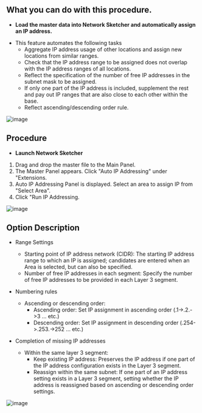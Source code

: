 ## What you can do with this procedure.
* **Load the master data into Network Sketcher and automatically assign an IP address.**
- This feature automates the following tasks
  - Aggregate IP address usage of other locations and assign new locations from similar ranges.
  - Check that the IP address range to be assigned does not overlap with the IP address ranges of all locations.
  - Reflect the specification of the number of free IP addresses in the subnet mask to be assigned.
  - If only one part of the IP address is included, supplement the rest and pay out IP ranges that are also close to each other within the base.
  - Reflect ascending/descending order rule.

![image](https://github.com/cisco-open/network-sketcher/assets/13013736/52e32d40-76cc-4a54-b1d1-545cc8c4c780)


## Procedure
* **Launch Network Sketcher**
1. Drag and drop the master file to the Main Panel.
2. The Master Panel appears. Click "Auto IP Addressing" under "Extensions. 
3. Auto IP Addressing Panel is displayed. Select an area to assign IP from "Select Area".
4. Click "Run IP Addressing.

![image](https://github.com/cisco-open/network-sketcher/assets/13013736/5065af68-1c95-48be-99fa-46fff958b7ee)


## Option Description
- Range Settings
  - Starting point of IP address network (CIDR): The starting IP address range to which an IP is assigned; candidates are entered when an Area is selected, but can also be specified.
  - Number of free IP addresses in each segment: Specify the number of free IP addresses to be provided in each Layer 3 segment.

- Numbering rules
  - Ascending or descending order: 
    - Ascending order: Set IP assignment in ascending order (.1->.2.->3 ... etc.)
    - Descending order: Set IP assignment in descending order (.254->.253.->252 ... etc.) 

- Completion of missing IP addresses
  - Within the same layer 3 segment:
    - Keep existing IP address: Preserves the IP address if one part of the IP address configuration exists in the Layer 3 segment.
    - Reassign within the same subnet: If one part of an IP address setting exists in a Layer 3 segment, setting whether the IP address is reassigned based on ascending or descending order settings.

![image](https://github.com/cisco-open/network-sketcher/assets/13013736/643bfaa2-9c0e-42f0-825b-d02f0a724094)